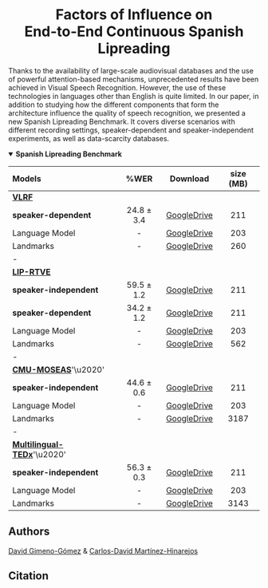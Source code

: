 <h1 align="center">Factors of Influence on <br/> End-to-End Continuous Spanish Lipreading</h1>

Thanks to the availability of large-scale audiovisual databases and the use of powerful attention-based mechanisms, unprecedented results have been achieved in Visual Speech Recognition. However, the use of these technologies in languages other than English is quite limited. In our paper, in addition to studying how the different components that form the architecture influence the quality of speech recognition, we presented a new Spanish Lipreading Benchmark. It covers diverse scenarios with different recording settings, speaker-dependent and speaker-independent experiments, as well as data-scarcity databases.

<details open>
  <summary><b>Spanish Lipreading Benchmark</b></summary>

<p> </p>
  
|            Models          |     %WER    |               Download               |  size (MB)  |
|:---------------------------|:-----------:|:------------------------------------:|:-----------:|
|  [**VLRF**](https://ieeexplore.ieee.org/abstract/document/7961743)                  |
|  **speaker-dependent**     |  24.8 ± 3.4 | [GoogleDrive](http://bit.ly/40EAtyX) |     211     |
|  Language Model            |      -      | [GoogleDrive](http://bit.ly/40EAtyX) |     203     |
|  Landmarks                 |      -      | [GoogleDrive](http://bit.ly/40EAtyX) |     260     |
|  -                         |             |                                      |             |
|  [**LIP-RTVE**](https://aclanthology.org/2022.lrec-1.294/)              |            
|  **speaker-independent**   |  59.5 ± 1.2 | [GoogleDrive](http://bit.ly/40EAtyX) |     211     |
|  **speaker-dependent**     |  34.2 ± 1.2 | [GoogleDrive](http://bit.ly/40EAtyX) |     211     |
|  Language Model            |      -      | [GoogleDrive](http://bit.ly/40EAtyX) |     203     |
|  Landmarks                 |      -      | [GoogleDrive](http://bit.ly/40EAtyX) |     562     |
|  -                         |             |                                      |             |
|  [**CMU-MOSEAS**](https://aclanthology.org/2020.emnlp-main.141/)'\u2020'           |
|  **speaker-independent**   |  44.6 ± 0.6 | [GoogleDrive](http://bit.ly/3yRSXAn) |     211     |
|  Language Model            |      -      | [GoogleDrive](http://bit.ly/40EAtyX) |     203     |
|  Landmarks                 |      -      | [GoogleDrive](http://bit.ly/40EAtyX) |     3187    |
|  -                         |             |                                      |             |
|  [**Multilingual-TEDx**](https://www.isca-speech.org/archive/interspeech_2021/salesky21_interspeech.html)'\u2020'     |
|  **speaker-independent**   |  56.3 ± 0.3 | [GoogleDrive](http://bit.ly/3yRSXAn) |     211     |
|  Language Model            |      -      | [GoogleDrive](http://bit.ly/40EAtyX) |     203     |
|  Landmarks                 |      -      | [GoogleDrive](http://bit.ly/40EAtyX) |     3143    |

</details>

## Authors

[David Gimeno-Gómez](https://scholar.google.es/citations?user=DVRSla8AAAAJ&hl=en) \& [Carlos-David Martínez-Hinarejos](http://personales.upv.es/carmarhi/)

## Citation
